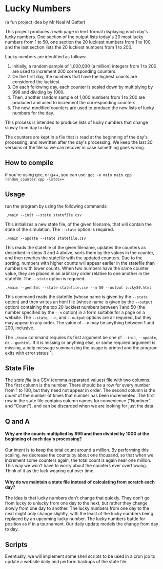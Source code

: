 # Lucky Numbers

(a fun project idea by Mr Neal M Gafter)

This project produces a web page in `html` format displaying each day's lucky numbers.
One section of the output lists today's 20 most lucky numbers from 1 to 50, 
one section the 20 luckiest numbers from 1 to 100,
and the last section lists the 20 luckiest numbers from 1 to 200.

Lucky numbers are identified as follows:
1. Initially, a random sample of 1,000,000 (a million) integers from 1 to 200 are used to increment 200 corresponding counters.
2. On the first day, the numbers that have the highest counts are considered the luckiest.
3. On each following day, each counter is scaled down by multiplying by 999 and dividing by 1000.
4. Then, another random sample of 1,000 numbers from 1 to 200 are produced and used to increment the corresponding counters.
5. The new, modified counters are used to produce the new lists of lucky numbers for the day.

This process is intended to produce lists of lucky numbers that change slowly from day to day.

The counters are kept in a file that is read at the beginning of the day's processing, and rewritten after the day's processing.
We keep the last 20 versions of the file so we can recover in case something goes wrong.

## How to compile

if you're using gcc, or g++, you can use:
``` gcc -o main main.cpp random_counter.cpp -lstdc++ ```

## Usage

run the program by using the following commands:

  `./main --init --state statefile.csv`

This initializes a new state file, of the given filename, that will contain the state of the simulation.  The `--state` option is required.

  `./main --update --state statefile.csv`

This reads the statefile of the given filename, updates the counters as described in steps 3 and 4 above, sorts them by the values in the counter, and then rewrites the statefile with the updated counters.
Due to the sorting, numbers with higher counts will appear earlier in the statefile than numbers with lower counts.
When two numbers have the same counter value, they are placed in an arbitrary order relative to one another in the statefile.
The `--state` option is required.

  `./main --genhtml --state statefile.csv --n 50 --output lucky50.html`

This command reads the statefile (whose name is given by the `--state` option) and then writes an html file (whose name is given by the `--output` option) containing the top 20 luckiest numbers between 1 and 50 (the number specified by the `--n` option) in a form suitable for a page on a website.
The `--state`, `--n`, and `--output` options are all required, but they may appear in any order.
The value of `--n` may be anything between 1 and 200, inclusive.

The `./main` command requires its first argument be one of `--init`, `--update`, or `--genhtml`. If it is missing or anything else, or some required argument is missing, a help message summarizing the usage is printed and the program exits with error status 1.

## State File

The *state file* is a CSV (comma-separated values) file with two columns. The first column is the number. There should be a row for every number from 1 to 100, but they need not appear in order. The second column is the *count* of the number of times that number has been incremented.  The first row in the state file contains column names for convenience ("Numbrer" and "Count"), and can be discarded when we are looking for just the data.

## Q and A

#### Why are the counts multiplied by 999 and then divided by 1000 at the beginning of each day's processing?

Our intent is to keep the total count around a million. By performing this scaling, we decrease the counts by about one thousand, so that when we increment some counters again, the total count is again near one million. This way we won't have to worry about the counters ever overflowing. Think of it as the luck wearing out over time.

#### Why do we maintain a state file instead of calculating from scratch each day?

The idea is that lucky numbers don't change that quickly.
They don't go from lucky to unlucky from one day to the next, but rather they change slowly from one day to another.
The lucky numbers from one day to the next might only change slightly, with the least of the lucky numbers being replaced by an upcoming lucky number.
The lucky numbers battle for position as if in a tournament.
Our daily update models the change from day to day.

## Scripts

Eventually, we will implement some shell scripts to be used in a cron job to update a website daily and perform backups of the state file.
